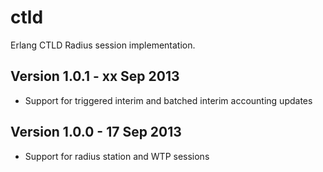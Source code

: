 ctld
====

Erlang CTLD Radius session implementation.

Version 1.0.1 - xx Sep 2013
---------------------------

* Support for triggered interim and batched interim accounting updates

Version 1.0.0 - 17 Sep 2013
---------------------------

* Support for radius station and WTP sessions
